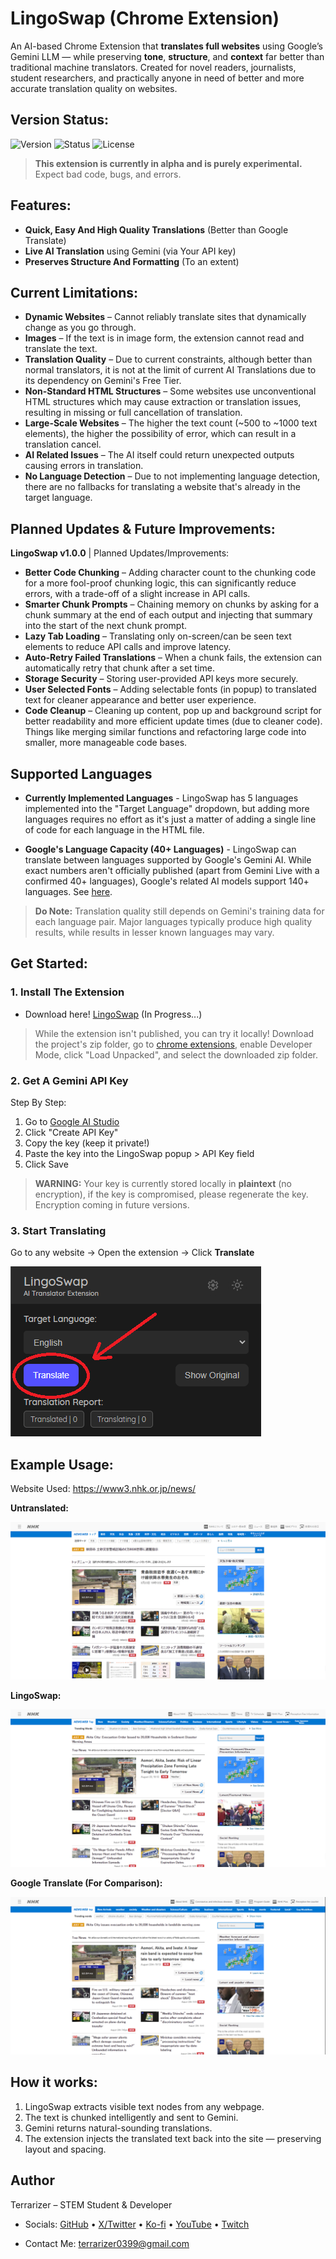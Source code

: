 # LingoSwap (Chrome Extension)

An AI-based Chrome Extension that **translates full websites** using Google’s Gemini LLM — while preserving **tone**, **structure**, and **context** far better than traditional machine translators. Created for novel readers, journalists, student researchers, and practically anyone in need of better and more accurate translation quality on websites.

## Version Status:

![Version](https://img.shields.io/badge/version-v0.5.8-orange) ![Status](https://img.shields.io/badge/status-alpha-red) ![License](https://img.shields.io/badge/license-MIT-blue)

> **This extension is currently in alpha and is purely experimental.** Expect bad code, bugs, and errors.

## Features:

- **Quick, Easy And High Quality Translations** (Better than Google Translate)
- **Live AI Translation** using Gemini (via Your API key)
- **Preserves Structure And Formatting** (To an extent)

## Current Limitations:

- **Dynamic Websites** – Cannot reliably translate sites that dynamically change as you go through.
- **Images** – If the text is in image form, the extension cannot read and translate the text.
- **Translation Quality** – Due to current constraints, although better than normal translators, it is not at the limit of current AI Translations due to its dependency on Gemini's Free Tier.
- **Non-Standard HTML Structures** – Some websites use unconventional HTML structures which may cause extraction or translation issues, resulting in missing or full cancellation of translation.
- **Large-Scale Websites** – The higher the text count (~500 to ~1000 text elements), the higher the possibility of error, which can result in a translation cancel.
- **AI Related Issues** – The AI itself could return unexpected outputs causing errors in translation.
- **No Language Detection** – Due to not implementing language detection, there are no fallbacks for translating a website that's already in the target language.

## Planned Updates & Future Improvements:

**LingoSwap v1.0.0** | Planned Updates/Improvements:

- **Better Code Chunking** – Adding character count to the chunking code for a more fool-proof chunking logic, this can significantly reduce errors, with a trade-off of a slight increase in API calls.
- **Smarter Chunk Prompts** – Chaining memory on chunks by asking for a chunk summary at the end of each output and injecting that summary into the start of the next chunk prompt.
- **Lazy Tab Loading** – Translating only on-screen/can be seen text elements to reduce API calls and improve latency.
- **Auto-Retry Failed Translations** – When a chunk fails, the extension can automatically retry that chunk after a set time.
- **Storage Security** – Storing user-provided API keys more securely.
- **User Selected Fonts** – Adding selectable fonts (in popup) to translated text for cleaner appearance and better user experience.
- **Code Cleanup** – Cleaning up content, pop up and background script for better readability and more efficient update times (due to cleaner code). Things like merging similar functions and refactoring large code into smaller, more manageable code bases.

## Supported Languages

- **Currently Implemented Languages** - LingoSwap has 5 languages implemented into the "Target Language" dropdown, but adding more languages requires no effort as it's just a matter of adding a single line of code for each language in the HTML file.

- **Google's Language Capacity (40+ Languages)** - LingoSwap can translate between languages supported by Google's Gemini AI. While exact numbers aren't officially published (apart from Gemini Live with a confirmed 40+ languages), Google's related AI models support 140+ languages. See [here](https://cloud.google.com/vertex-ai/generative-ai/docs/models).

> **Do Note:** Translation quality still depends on Gemini's training data for each language pair. Major languages typically produce high quality results, while results in lesser known languages may vary.

## Get Started:

### 1. Install The Extension
- Download here! [LingoSwap](nolinkyet) (In Progress...) <!-- need a link for this bruh -->

> While the extension isn't published, you can try it locally! Download the project's zip folder, go to [chrome extensions](chrome://extensions/), enable Developer Mode, click "Load Unpacked", and select the downloaded zip folder.

### 2. Get A Gemini API Key
Step By Step:
1. Go to [Google AI Studio](https://aistudio.google.com/app/apikey) 
2. Click "Create API Key"
3. Copy the key (keep it private!)
4. Paste the key into the LingoSwap popup > API Key field
5. Click Save
>  **WARNING:** Your key is currently stored locally in **plaintext** (no encryption), if the key is compromised, please regenerate the key. Encryption coming in future versions.

### 3. Start Translating  
Go to any website → Open the extension → Click **Translate**

![LingoSwap Popup](Images/READMEimages/popup2.PNG)

## Example Usage:

Website Used: https://www3.nhk.or.jp/news/

**Untranslated:**

![Untranslated Site](Images/READMEimages/NHK-Original.png)

**LingoSwap:**

![LingoSwap Translation](Images/READMEimages/NHK-LingoSwap.png)

**Google Translate (For Comparison):**

![Google Translate](Images/READMEimages/NHK-GoogleTranslate.png)

## How it works:
1. LingoSwap extracts visible text nodes from any webpage.
2. The text is chunked intelligently and sent to Gemini.
3. Gemini returns natural-sounding translations.
4. The extension injects the translated text back into the site — preserving layout and spacing.

## Author
Terrarizer – STEM Student & Developer

- Socials: [GitHub](https://github.com/Terrarizer03) • [X/Twitter](https://x.com/Terrarizer_) • [Ko-fi](https://ko-fi.com/terrarizer) • [YouTube](https://www.youtube.com/@terrarizer3) • [Twitch](https://www.twitch.tv/terrarizer_)

- Contact Me: terrarizer0399@gmail.com